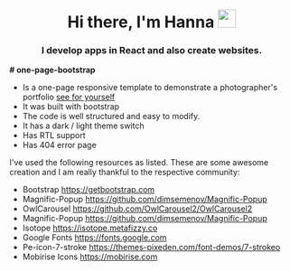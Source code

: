 <h1 align="center">Hi there, I'm Hanna
<img src="https://github.com/blackcater/blackcater/raw/main/images/Hi.gif" height="32"/></h1>
<h3 align="center">I develop apps in React and also create websites.</h3>
<p><b># one-page-bootstrap</b>

- Is a one-page responsive template to demonstrate a photographer's portfolio [see for yourself](https://hanna8888.github.io/one-page-bootstrap/)
- It was built with bootstrap 
- The code is well structured and easy to modify.
- It has a dark / light theme switch
- Has RTL support
- Has 404 error page


I've used the following resources as listed. These are some awesome creation and I am really thankful to the respective community:

- Bootstrap https://getbootstrap.com
- Magnific-Popup https://github.com/dimsemenov/Magnific-Popup
- OwlCarousel https://github.com/OwlCarousel2/OwlCarousel2
- Magnific-Popup https://github.com/dimsemenov/Magnific-Popup
- Isotope https://isotope.metafizzy.co
- Google Fonts https://fonts.google.com
- Pe-icon-7-stroke https://themes-pixeden.com/font-demos/7-strokeo
- Mobirise Icons https://mobirise.com
